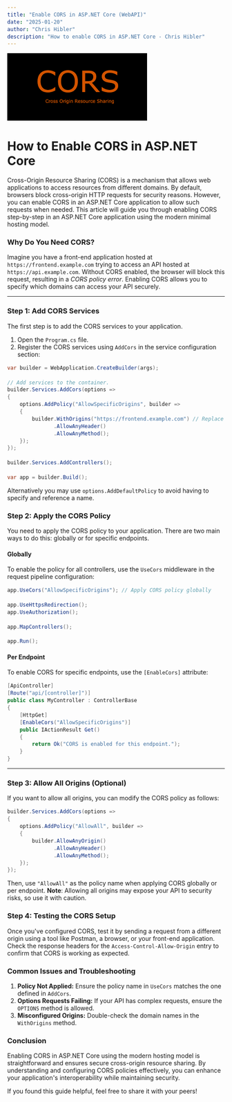 ```yaml
---
title: "Enable CORS in ASP.NET Core (WebAPI)"
date: "2025-01-20"
author: "Chris Hibler"
description: "How to enable CORS in ASP.NET Core - Chris Hibler"
---
```


![CORS](cors.png)

# How to Enable CORS in ASP.NET Core

Cross-Origin Resource Sharing (CORS) is a mechanism that allows web applications to access resources from different domains. By default, browsers block cross-origin HTTP requests for security reasons. However, you can enable CORS in an ASP.NET Core application to allow such requests when needed. This article will guide you through enabling CORS step-by-step in an ASP.NET Core application using the modern minimal hosting model.

### Why Do You Need CORS?

Imagine you have a front-end application hosted at `https://frontend.example.com` trying to access an API hosted at `https://api.example.com`. Without CORS enabled, the browser will block this request, resulting in a _CORS policy error_. Enabling CORS allows you to specify which domains can access your API securely.

---

### Step 1: Add CORS Services

The first step is to add the CORS services to your application.

1. Open the `Program.cs` file.
2. Register the CORS services using `AddCors` in the service configuration section:

```csharp
var builder = WebApplication.CreateBuilder(args);

// Add services to the container.
builder.Services.AddCors(options =>
{
    options.AddPolicy("AllowSpecificOrigins", builder =>
    {
        builder.WithOrigins("https://frontend.example.com") // Replace with your allowed origins
               .AllowAnyHeader()
               .AllowAnyMethod();
    });
});

builder.Services.AddControllers();

var app = builder.Build();
```

Alternatively you may use `options.AddDefaultPolicy` to avoid having to specify and reference a name.

### Step 2: Apply the CORS Policy

You need to apply the CORS policy to your application. There are two main ways to do this: globally or for specific endpoints.

#### Globally

To enable the policy for all controllers, use the `UseCors` middleware in the request pipeline configuration:

```csharp
app.UseCors("AllowSpecificOrigins"); // Apply CORS policy globally

app.UseHttpsRedirection();
app.UseAuthorization();

app.MapControllers();

app.Run();
```

#### Per Endpoint

To enable CORS for specific endpoints, use the `[EnableCors]` attribute:

```csharp
[ApiController]
[Route("api/[controller]")]
public class MyController : ControllerBase
{
    [HttpGet]
    [EnableCors("AllowSpecificOrigins")]
    public IActionResult Get()
    {
        return Ok("CORS is enabled for this endpoint.");
    }
}
```

---

### Step 3: Allow All Origins (Optional)

If you want to allow all origins, you can modify the CORS policy as follows:

```csharp
builder.Services.AddCors(options =>
{
    options.AddPolicy("AllowAll", builder =>
    {
        builder.AllowAnyOrigin()
               .AllowAnyHeader()
               .AllowAnyMethod();
    });
});
```

Then, use `"AllowAll"` as the policy name when applying CORS globally or per endpoint. **Note**: Allowing all origins may expose your API to security risks, so use it with caution.

### Step 4: Testing the CORS Setup

Once you've configured CORS, test it by sending a request from a different origin using a tool like Postman, a browser, or your front-end application. Check the response headers for the `Access-Control-Allow-Origin` entry to confirm that CORS is working as expected.

### Common Issues and Troubleshooting

1. **Policy Not Applied:** Ensure the policy name in `UseCors` matches the one defined in `AddCors`.
2. **Options Requests Failing:** If your API has complex requests, ensure the `OPTIONS` method is allowed.
3. **Misconfigured Origins:** Double-check the domain names in the `WithOrigins` method.

### Conclusion

Enabling CORS in ASP.NET Core using the modern hosting model is straightforward and ensures secure cross-origin resource sharing. By understanding and configuring CORS policies effectively, you can enhance your application's interoperability while maintaining security.

If you found this guide helpful, feel free to share it with your peers!
